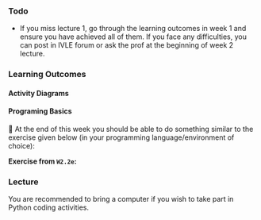 ### Todo

* If you miss lecture 1, go through the learning outcomes in week 1 and ensure you have achieved all of them. If you face any difficulties, you can post in IVLE forum or ask the prof at the beginning of week 2 lecture.

### Learning Outcomes


#### Activity Diagrams

<panel type="info" header="`W2.1` **Can use basic activity diagrams**" no-close>
  <include src="../../book/modeling/modelingBehaviors/activityDiagrams/full.md" />
</panel>


#### Programing Basics


<panel type="warning" header="`W2.2` **Can write a program with conditional execution paths**" no-close>

<panel type="warning" header="`W2.2a` Can explain scripts/programs" no-close>
  <include src="../../programming/scripts/text.md" />
</panel>
<panel type="warning" header="`W2.2b` Can use comments" no-close>
  <include src="../../programming/comments/text.md" />
</panel>
<panel type="warning" header="`W2.2c` Can use existing functions" no-close>
  <include src="../../programming/usingFunctions/text.md" />
</panel>
<panel type="warning" header="`W2.2d` Can use booleans" no-close>
  <include src="../../programming/booleans/text.md" />
</panel>
<panel type="warning" header="`W2.2e` Can use `if` statements" no-close>
  <include src="../../programming/if/text.md" />
</panel>
<p/>

:dart: At the end of this week you should be able to do something similar to the exercise given below (in your programming language/environment of choice):

<panel header=" Evidence of achieving the LO" no-close>

**Exercise from `W2.2e`:**<br>
  <include src="../../programming/if/e-grades.md" />
</panel>
  
</panel>



### Lecture

You are recommended to bring a computer if you wish to take part in Python coding activities.